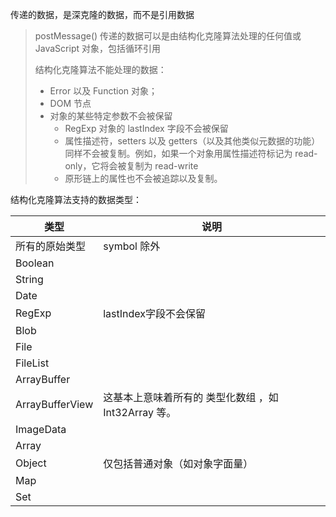 传递的数据，是深克隆的数据，而不是引用数据

> postMessage() 传递的数据可以是由结构化克隆算法处理的任何值或 JavaScript 对象，包括循环引用
>
> 结构化克隆算法不能处理的数据：
> + Error 以及 Function 对象；
> + DOM 节点
> + 对象的某些特定参数不会被保留
>   + RegExp 对象的 lastIndex 字段不会被保留
>   + 属性描述符，setters 以及 getters（以及其他类似元数据的功能）同样不会被复制。例如，如果一个对象用属性描述符标记为 read-only，它将会被复制为 read-write
>   + 原形链上的属性也不会被追踪以及复制。

结构化克隆算法支持的数据类型：

| 类型  | 说明  |
| --------------- | ----------- |
| 所有的原始类型 | symbol 除外 |
| Boolean |  |
| String |  |
| Date |  |
| RegExp | lastIndex字段不会保留 |
| Blob | |
| File |  |
| FileList |  |
| ArrayBuffer |  |
| ArrayBufferView | 这基本上意味着所有的 类型化数组 ，如 Int32Array 等。 |
| ImageData |  |
| Array |  |
| Object | 仅包括普通对象（如对象字面量） |
| Map |  |
| Set |  |


